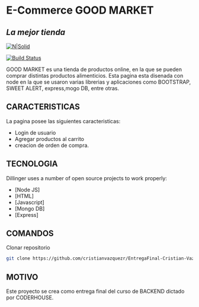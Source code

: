 ﻿# E-Commerce GOOD MARKET
## _La mejor tienda_

[![N|Solid](https://cldup.com/dTxpPi9lDf.thumb.png)](https://nodesource.com/products/nsolid)

[![Build Status](https://travis-ci.org/joemccann/dillinger.svg?branch=master)](https://travis-ci.org/joemccann/dillinger)

GOOD MARKET es una tienda de productos online, en la que se pueden comprar distintas productos alimenticios. Esta pagina esta disenada con node en la que se usaron varias librerias y aplicaciones como BOOTSTRAP, SWEET ALERT, express,mogo DB, entre otras.  


## CARACTERISTICAS
La pagina posee las siguientes caracteristicas:
- Login de usuario
- Agregar productos al carrito
- creacion de orden de compra.

## TECNOLOGIA

Dillinger uses a number of open source projects to work properly:

- [Node JS] 
- [HTML] 
- [Javascript]
- [Mongo DB]
- [Express]

## COMANDOS

Clonar repositorio

```sh
git clone https://github.com/cristianvazquezr/EntregaFinal-Cristian-Vazquez.git
```

## MOTIVO

Este proyecto se crea como entrega final del curso de BACKEND dictado por CODERHOUSE.